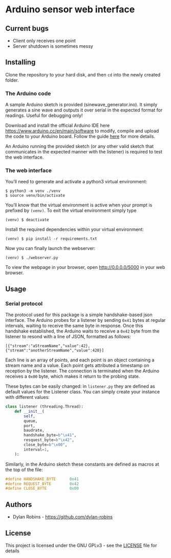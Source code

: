 # Arduino sensor web interface

## Current bugs

+ Client only receives one point
+ Server shutdown is sometimes messy

## Installing

Clone the repository to your hard disk, and then `cd` into the newly created
folder.

### The Arduino code

A sample Arduino sketch is provided (sinewave_generator.ino). It simply
generates a sine wave and outputs it over serial in the expected format for
readings. Useful for debugging only!

Download and install the official Arduino IDE here
https://www.arduino.cc/en/main/software to modify, compile and upload the code
to your Arduino board. Follow the guide
[here](https://www.arduino.cc/en/Guide/HomePage) for more details.

An Arduino running the provided sketch (or any other valid sketch that
communicates in the expected manner with the listener) is required to test the
web interface.

### The web interface

You’ll need to generate and activate a python3 virtual environment:

```
$ python3 -m venv ./venv
$ source venv/bin/activate
```

You’ll know that the virtual environment is active when your prompt is prefixed
by `(venv)`. To exit the virtual environment simply type

```
(venv) $ deactivate
```

Install the required dependencies within your virtual environment:

```
(venv) $ pip install -r requirements.txt
```

Now you can finally launch the webserver:

```
(venv) $ ./webserver.py
```

To view the webpage in your browser, open http://0.0.0.0/5000 in your web
browser.

## Usage

### Serial protocol

The protocol used for this package is a simple handshake-based json interface.
The Arduino probes for a listener by sending `0x41` bytes at regular intervals,
waiting to receive the same byte in response. Once this handshake established,
the Arduino waits to receive a `0x42` byte from the listener to resond with a
line of JSON, formatted as follows:

```
[{"stream":"aStreamName","value":42},{"stream":"anotherStreamName","value":420}]
```

Each line is an array of points, and each point is an object containing a stream
name and a value. Each point gets attributed a timestamp on reception by the
listener. The connection is terminated when the Arduino receives a `0x00` byte,
which makes it return to the probing state.

These bytes can be easily changed: in `listener.py` they are defined as default
values for the Listener class. You can simply create your instance with
different values:
```python
class listener (threading.Thread):
    def __init__(
        self,
        queue,
        port,
        baudrate,
        handshake_byte=b"\x41",
        resquest_byte=b"\x42",
        close_byte=b"\x00",
        interval=1,
    ):
```
Similarly, in the Arduino sketch these constants are defined as macros at the
top of the file:
```c
#define HANDSHAKE_BYTE      0x41
#define REQUEST_BYTE        0x42
#define CLOSE_BYTE          0x00
```

## Authors

* Dylan Robins - https://github.com/dylan-robins

## License

This project is licensed under the GNU GPLv3 - see the [LICENSE](LICENSE) file
for details

